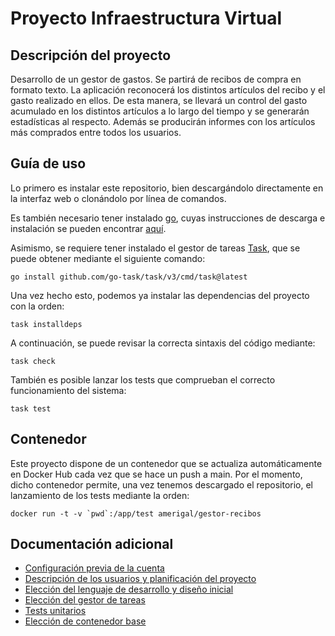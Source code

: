 # Proyecto Infraestructura Virtual

## Descripción del proyecto

Desarrollo de un gestor de gastos. Se partirá de recibos de compra en formato texto. La aplicación reconocerá los distintos artículos del recibo y el gasto realizado en ellos. De esta manera, se llevará un control del gasto acumulado en los distintos artículos a lo largo del tiempo y se generarán estadísticas al respecto. Además se producirán informes con los artículos más comprados entre todos los usuarios.

## Guía de uso

Lo primero es instalar este repositorio, bien descargándolo directamente en la interfaz web o clonándolo por línea de comandos.

Es también necesario tener instalado [go](https://golang.org/), cuyas instrucciones de descarga e instalación se pueden encontrar [aquí](https://golang.org/doc/install).

Asimismo, se requiere tener instalado el gestor de tareas [Task](https://taskfile.dev/#/), que se puede obtener mediante el siguiente comando:

```shell
go install github.com/go-task/task/v3/cmd/task@latest
```

Una vez hecho esto, podemos ya instalar las dependencias del proyecto con la orden:
```shell
task installdeps
```
A continuación, se puede revisar la correcta sintaxis del código mediante:
```shell
task check
```
También es posible lanzar los tests que comprueban el correcto funcionamiento del sistema:
```shell
task test
```

## Contenedor

Este proyecto dispone de un contenedor que se actualiza automáticamente en Docker Hub cada vez que se hace un push a main. Por el momento, dicho contenedor permite, una vez tenemos descargado el repositorio, el lanzamiento de los tests mediante la orden:
```
docker run -t -v `pwd`:/app/test amerigal/gestor-recibos
```


## Documentación adicional

- [Configuración previa de la cuenta](docs/objetivo_0.md)
- [Descripción de los usuarios y planificación del proyecto](docs/objetivo_1.md)
- [Elección del lenguaje de desarrollo y diseño inicial](docs/objetivo_2.md)
- [Elección del gestor de tareas](docs/objetivo_3.md)
- [Tests unitarios](docs/objetivo_4.md)
- [Elección de contenedor base](docs/objetivo_5.md)